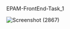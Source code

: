 EPAM-FrontEnd-Task_1

![Screenshot (2867)](https://user-images.githubusercontent.com/112250892/230101065-fc1edf75-277d-4c78-8f09-9ac88055c9b5.png)

